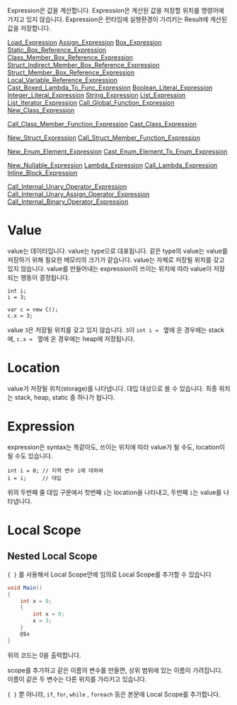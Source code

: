 Expression은 값을 계산합니다. 
Expression은 계산된 값을 저장할 위치를 명령어에 가지고 있지 않습니다.
Expression은 런타임에 실행환경이 가리키는 Result에 계산된 값을 저장합니다.

[Load_Expression](Load_Expression.md)
[Assign_Expression](Assign_Expression.md)
[Box_Expression](Box_Expression.md)
[Static_Box_Reference_Expression](Static_Box_Reference_Expression.md)
[Class_Member_Box_Reference_Expression](Class_Member_Box_Reference_Expression.md)
[Struct_Indirect_Member_Box_Reference_Expression](Struct_Indirect_Member_Box_Reference_Expression.md)
[Struct_Member_Box_Reference_Expression](Struct_Member_Box_Reference_Expression.md)
[Local_Variable_Reference_Expression](Local_Variable_Reference_Expression.md)
[Cast_Boxed_Lambda_To_Func_Expression](Cast_Boxed_Lambda_To_Func_Expression.md)
[Boolean_Literal_Expression](Boolean_Literal_Expression.md)
[Integer_Literal_Expression](Integer_Literal_Expression.md) 
[String_Expression](String_Expression.md)
[List_Expression](List_Expression.md)
[List_Iterator_Expression](List_Iterator_Expression.md)
[Call_Global_Function_Expression](Call_Global_Function_Expression.md)
[New_Class_Expression](New_Class_Expression.md)

[Call_Class_Member_Function_Expression](Call_Class_Member_Function_Expression.md)
[Cast_Class_Expression](Cast_Class_Expression.md)

[New_Struct_Expression](New_Struct_Expression.md)
[Call_Struct_Member_Function_Expression](Call_Struct_Member_Function_Expression.md)

[New_Enum_Element_Expression](New_Enum_Element_Expression.md)
[Cast_Enum_Element_To_Enum_Expression](Cast_Enum_Element_To_Enum_Expression.md)

[New_Nullable_Expression](New_Nullable_Expression.md)
[Lambda_Expression](Lambda_Expression.md)
[Call_Lambda_Expression](Call_Lambda_Expression.md)
[Inline_Block_Expression](Inline_Block_Expression.md)

[Call_Internal_Unary_Operator_Expression](Call_Internal_Unary_Operator_Expression.md)
[Call_Internal_Unary_Assign_Operator_Expression](Call_Internal_Unary_Assign_Operator_Expression.md)
[Call_Internal_Binary_Operator_Expression](Call_Internal_Binary_Operator_Expression.md)



# Value
value는 데이터입니다. value는 type으로 대표됩니다. 같은 type의 value는 value를 저장하기 위해 필요한 메모리의 크기가 같습니다. value는 자체로 저장될 위치를 갖고 있지 않습니다. value를 만들어내는 expression이 쓰이는 위치에 따라 value이 저장되는 행동이 결정됩니다.
```
int i;
i = 3;

var c = new C();
c.x = 3;
```
value `3`은 저장될 위치를 갖고 있지 않습니다. `3`이 `int i = ` 옆에 온 경우에는 stack에,  `c.x = ` 옆에 온 경우에는 heap에 저장됩니다.
# Location
value가 저장될 위치(storage)를 나타냅니다. 대입 대상으로 쓸 수 있습니다. 최종 위치는 stack, heap, static 중 하나가 됩니다.
# Expression
expression은 syntax는 똑같아도, 쓰이는 위치에 따라 value가 될 수도, location이 될 수도 있습니다.
```
int i = 0; // 지역 변수 i에 대하여 
i = i;     // 대입
```
위의 두번째 줄 대입 구문에서 첫번째 `i`는 location을 나타내고, 두번째 `i`는 value를 나타냅니다.

# Local Scope


## Nested Local Scope
`{ }` 를 사용해서 Local Scope안에 임의로 Local Scope를 추가할 수 있습니다 
```cs
void Main()
{
    int x = 0;
    {
        int x = 0;
        x = 3;
    }
    @$x
}
```
위의 코드는 0을 출력합니다.

scope를 추가하고 같은 이름의 변수를 만들면, 상위 범위에 있는 이름이 가려집니다. 이름이 같은 두 변수는 다른 위치를 가리키고 있습니다. 

`{ }` 뿐 아니라, `if`, `for`,  `while` , `foreach` 등은 본문에 Local Scope를 추가합니다.
